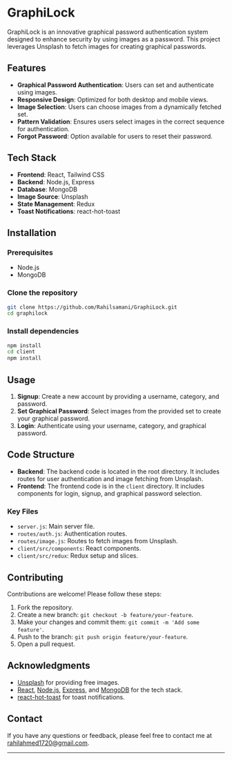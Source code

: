 # GraphiLock

GraphiLock is an innovative graphical password authentication system designed to enhance security by using images as a password. This project leverages Unsplash to fetch images for creating graphical passwords.

## Features

- **Graphical Password Authentication**: Users can set and authenticate using images.
- **Responsive Design**: Optimized for both desktop and mobile views.
- **Image Selection**: Users can choose images from a dynamically fetched set.
- **Pattern Validation**: Ensures users select images in the correct sequence for authentication.
- **Forgot Password**: Option available for users to reset their password.

## Tech Stack

- **Frontend**: React, Tailwind CSS
- **Backend**: Node.js, Express
- **Database**: MongoDB
- **Image Source**: Unsplash
- **State Management**: Redux
- **Toast Notifications**: react-hot-toast

## Installation

### Prerequisites

- Node.js
- MongoDB

### Clone the repository

```bash
git clone https://github.com/Rahilsamani/GraphiLock.git
cd graphilock
```

### Install dependencies

```bash
npm install
cd client
npm install
```

## Usage

1. **Signup**: Create a new account by providing a username, category, and password.
2. **Set Graphical Password**: Select images from the provided set to create your graphical password.
3. **Login**: Authenticate using your username, category, and graphical password.

## Code Structure

- **Backend**: The backend code is located in the root directory. It includes routes for user authentication and image fetching from Unsplash.
- **Frontend**: The frontend code is in the `client` directory. It includes components for login, signup, and graphical password selection.

### Key Files

- `server.js`: Main server file.
- `routes/auth.js`: Authentication routes.
- `routes/image.js`: Routes to fetch images from Unsplash.
- `client/src/components`: React components.
- `client/src/redux`: Redux setup and slices.

## Contributing

Contributions are welcome! Please follow these steps:

1. Fork the repository.
2. Create a new branch: `git checkout -b feature/your-feature`.
3. Make your changes and commit them: `git commit -m 'Add some feature'`.
4. Push to the branch: `git push origin feature/your-feature`.
5. Open a pull request.


## Acknowledgments

- [Unsplash](https://unsplash.com) for providing free images.
- [React](https://reactjs.org), [Node.js](https://nodejs.org), [Express](https://expressjs.com), and [MongoDB](https://www.mongodb.com) for the tech stack.
- [react-hot-toast](https://react-hot-toast.com) for toast notifications.


## Contact

If you have any questions or feedback, please feel free to contact me at rahilahmed1720@gmail.com.

---

